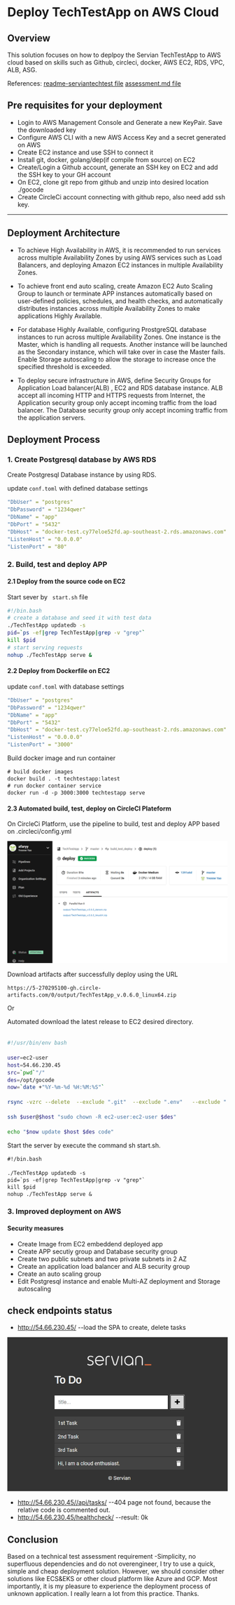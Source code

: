 
# Deploy TechTestApp on AWS Cloud

## Overview
This solution focuses on how to deplpoy the Servian TechTestApp to AWS cloud based on skills such as Github, circleci, docker, AWS EC2, RDS, VPC, ALB, ASG.

References: [readme-serviantechtest file](readme-serviantechtest.md)    [assessment.md file](ASSESSMENT.md)


## Pre requisites for your deployment


- Login to AWS Management Console and Generate a new KeyPair. Save the downloaded key
- Configure AWS CLI with a new AWS Access Key and a secret generated on AWS
- Create EC2 instance and use SSH to connect it
- Install git, docker, golang/dep(if compile from source) on EC2
- Create/Login a Github account, generate an SSH key on EC2 and add the SSH key to your GH account
- On EC2, clone git repo from github and unzip into desired location ./gocode
- Create CircleCi account connecting with github repo, also need add ssh key.
---
## Deployment Architecture

- To achieve High Availability in AWS, it is recommended to run services across multiple Availability Zones by using AWS services such as Load Balancers, and deploying Amazon EC2 instances in multiple Availability Zones.

- To achieve front end auto scaling, create Amazon EC2 Auto Scaling Group to launch or terminate APP instances automatically based on user-defined policies, schedules, and health checks, and automatically distributes instances across multiple Availability Zones to make applications Highly Available.

- For database Highly Available, configuring ProstgreSQL database instances to run across multiple Availability Zones. One instance is the Master, which is handling all requests. Another instance will be launched as the Secondary instance, which will take over in case the Master fails.  Enable Storage autoscaling to allow the storage to increase once the specified threshold is exceeded.

- To deploy secure infrastructure in AWS,  define Security Groups for  Application Load balancer(ALB) , EC2 and RDS database instance. ALB accept all incoming HTTP and HTTPS requests from Internet, the Application security group only accept incoming traffic from the load balancer. The Database security group only accept incoming traffic from the application servers.
  

## Deployment Process

### 1. Create Postgresql database by AWS RDS

Create Postgresql Database instance by using RDS.

update `conf.toml` with defined database settings

```yml
"DbUser" = "postgres"
"DbPassword" = "1234qwer"
"DbName" = "app"
"DbPort" = "5432"
"DbHost" = "docker-test.cy77eloe52fd.ap-southeast-2.rds.amazonaws.com"
"ListenHost" = "0.0.0.0"
"ListenPort" = "80"

```

### 2. Build, test and deploy APP

#### 2.1 Deploy from the source code on EC2


Start sever by ` start.sh` file

```bash
#!/bin.bash
# create a database and seed it with test data
./TechTestApp updatedb -s
pid=`ps -ef|grep TechTestApp|grep -v "grep"`
kill $pid
# start serving requests
nohup ./TechTestApp serve &

```
#### 2.2 Deploy from Dockerfile on EC2
update `conf.toml` with database settings

```yml
"DbUser" = "postgres"
"DbPassword" = "1234qwer"
"DbName" = "app"
"DbPort" = "5432"
"DbHost" = "docker-test.cy77eloe52fd.ap-southeast-2.rds.amazonaws.com"
"ListenHost" = "0.0.0.0"
"ListenPort" = "3000"

```

Build docker image and run container

```
# build docker images
docker build . -t techtestapp:latest 
# run docker container service
docker run -d -p 3000:3000 techtestapp serve
```
#### 2.3 Automated build, test, deploy on CircleCI Plateform
On CircleCi Platform, use the pipeline to build, test and deploy APP based on .circleci/config.yml


![Deploy on CircleCI](./CircleCI-Appdeploy.png)


Download artifacts after successfully deploy using the URL
```
https://5-270295100-gh.circle-artifacts.com/0/output/TechTestApp_v.0.6.0_linux64.zip
```
Or 

Automated download the latest release to EC2 desired directory.
``` bash 

#!/usr/bin/env bash

user=ec2-user
host=54.66.230.45
src=`pwd`"/"
des=/opt/gocode
now=`date +"%Y-%m-%d %H:%M:%S"`

rsync -vzrc --delete  --exclude ".git"  --exclude ".env"   --exclude ".circleci"   $src  $user@$host:$des

ssh $user@$host "sudo chown -R ec2-user:ec2-user $des"

echo "$now update $host $des code"

```

Start the server by execute the command sh start.sh.
```
#!/bin.bash

./TechTestApp updatedb -s
pid=`ps -ef|grep TechTestApp|grep -v "grep"`
kill $pid
nohup ./TechTestApp serve &
```
### 3. Improved deployment on AWS
#### Security measures

- Create Image from EC2 embeddend deployed app
- Create APP secutiy group and Database security group
- Create two public subnets and two private subnets in 2 AZ
- Create an application load balancer and ALB security group
- Create an auto scaling group
- Edit Postgresql instance and enable Multi-AZ deployment and Storage autoscaling


## check endpoints status

- http://54.66.230.45/   --load the SPA to create, delete tasks

![servian index](./servian_index.png)

- http://54.66.230.45//api/tasks/ --404 page not found, because the relative code is commented out.
- http://54.66.230.45/healthcheck/ --result: 0k


## Conclusion
Based on a technical test assessment requirement -Simplicity, no superfluous dependencies and do not overengineer, I try to use a quick, simple and cheap deployment solution. However, we should consider other solutions like ECS&EKS or other cloud platform like Azure and GCP. Most importantly, it is my pleasure to experience the deployment process of unknown application. I really learn a lot from this practice. Thanks.






